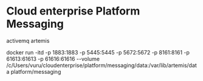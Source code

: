 # Cloud enterprise Platform Messaging

activemq artemis

docker run -itd -p 1883:1883  -p 5445:5445 -p 5672:5672  -p 8161:8161  -p 61613:61613 -p 61616:61616  --volume /c/Users/vuru/cloudenterprise/platform/messaging/data:/var/lib/artemis/data  platform/messaging


